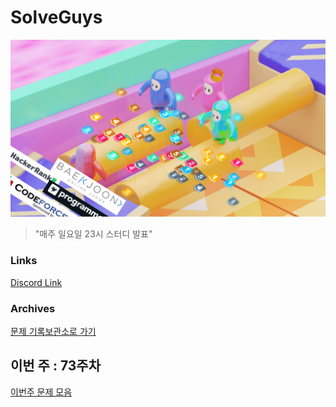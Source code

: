 # SolveGuys

![image](./Readme_Images/solveguys.png)
 
> "매주 일요일 23시 스터디 발표"

### Links
[Discord Link](https://discord.gg/TQGDWj7R)  

### Archives
[문제 기록보관소로 가기](./Problems_Archives)

## 이번 주 : 73주차
[이번주 문제 모음](./73week)

